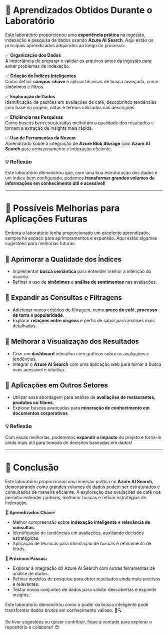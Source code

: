 # 📌 Aprendizados Obtidos Durante o Laboratório  

Este laboratório proporcionou uma **experiência prática** na ingestão, indexação e pesquisa de dados usando **Azure AI Search**. Aqui estão os principais aprendizados adquiridos ao longo do processo:  

✅ **Organização dos Dados**  
A importância de preparar e validar os arquivos antes da ingestão para evitar problemas de indexação.  

✅ **Criação de Índices Inteligentes**  
Como definir **campos-chave** e aplicar técnicas de busca avançada, como sinônimos e filtros.  

✅ **Exploração de Dados**  
Identificação de padrões em avaliações de café, descobrindo tendências com base na origem, notas e termos utilizados nas descrições.  

✅ **Eficiência nas Pesquisas**  
Como buscas bem estruturadas melhoram a qualidade dos resultados e tornam a extração de insights mais rápida.  

✅ **Uso de Ferramentas da Nuvem**  
Aprendizado sobre a integração de **Azure Blob Storage** com **Azure AI Search** para armazenamento e indexação eficiente.  

### 💡 Reflexão  
Este laboratório demonstrou que, com uma boa estruturação dos dados e um índice bem configurado, podemos **transformar grandes volumes de informações em conhecimento útil e acessível!**  

---

# 📌 Possíveis Melhorias para Aplicações Futuras  

Embora o laboratório tenha proporcionado um excelente aprendizado, sempre há espaço para aprimoramentos e expansão. Aqui estão algumas sugestões para melhorias futuras:  

## 🔹 Aprimorar a Qualidade dos Índices  
- Implementar **busca semântica** para entender melhor a intenção do usuário.  
- Refinar o uso de **sinônimos** e **análise de sentimentos** nas avaliações.  

## 🔹 Expandir as Consultas e Filtragens  
- Adicionar novos critérios de filtragem, como **preço do café**, **processo de torra** e **popularidade**.  
- Explorar **relações entre origens** e perfis de sabor para análises mais detalhadas.  

## 🔹 Melhorar a Visualização dos Resultados  
- Criar um **dashboard** interativo com gráficos sobre as avaliações e tendências.  
- Integrar o **Azure AI Search** com uma aplicação web para tornar a busca mais acessível e intuitiva.  

## 🔹 Aplicações em Outros Setores  
- Utilizar essa abordagem para análise de **avaliações de restaurantes, produtos ou filmes**.  
- Explorar buscas avançadas para **mineração de conhecimento em documentos corporativos**.  

### 💡 Reflexão  
Com essas melhorias, poderemos **expandir o impacto** do projeto e torná-lo ainda mais útil para tomada de decisões baseadas em dados!  

---

# 🚀 Conclusão  

Este laboratório proporcionou uma imersão prática no **Azure AI Search**, demonstrando como grandes volumes de dados podem ser estruturados e consultados de maneira eficiente. A exploração das avaliações de café nos permitiu entender padrões, melhorar buscas e refinar estratégias de indexação.  

🔹 **Aprendizados Chave:**  
- Melhor compreensão sobre **indexação inteligente** e **relevância de consultas**.  
- Identificação de tendências em avaliações, auxiliando decisões estratégicas.  
- Aplicação de técnicas para otimização de buscas e refinamento de filtros.  

🔹 **Próximos Passos:**  
- Explorar a integração do Azure AI Search com outras ferramentas de análise de dados.  
- Refinar modelos de pesquisa para obter resultados ainda mais precisos e relevantes.  
- Testar novos conjuntos de dados para validar descobertas e expandir insights.  

Este laboratório demonstrou como o poder da busca inteligente pode transformar dados brutos em conhecimento valioso. 🚀🔍  

Se tiver sugestões ou quiser contribuir, fique à vontade para explorar o repositório e colaborar! 😊  

